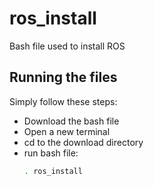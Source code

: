 # ros_install
Bash file used to install ROS

## Running the files
Simply follow these steps:
- Download the bash file
- Open a new terminal
- cd to the download directory
- run bash file: 
  ```sh
  . ros_install
  ```
